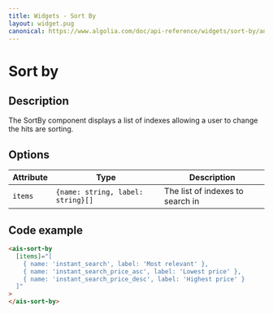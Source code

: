 ```yaml
---
title: Widgets - Sort By
layout: widget.pug
canonical: https://www.algolia.com/doc/api-reference/widgets/sort-by/angular/
---
```


# Sort by

## Description

The SortBy component displays a list of indexes allowing a user to change the hits are sorting.

## Options

| Attribute   | Type                              | Description
| -           | -                                 | -
| `items`     | `{name: string, label: string}[]` | The list of indexes to search in

## Code example

```html
<ais-sort-by
  [items]="[
    { name: 'instant_search', label: 'Most relevant' },
    { name: 'instant_search_price_asc', label: 'Lowest price' },
    { name: 'instant_search_price_desc', label: 'Highest price' }
  ]"
>
</ais-sort-by>
```
